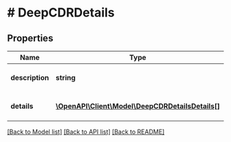 # # DeepCDRDetails

## Properties

Name | Type | Description | Notes
------------ | ------------- | ------------- | -------------
**description** | **string** | Action was successful or not. | [optional] 
**details** | [**\OpenAPI\Client\Model\DeepCDRDetailsDetails[]**](DeepCDRDetailsDetails.md) | List of all sanitized objects | [optional] 

[[Back to Model list]](../../README.md#documentation-for-models) [[Back to API list]](../../README.md#documentation-for-api-endpoints) [[Back to README]](../../README.md)


